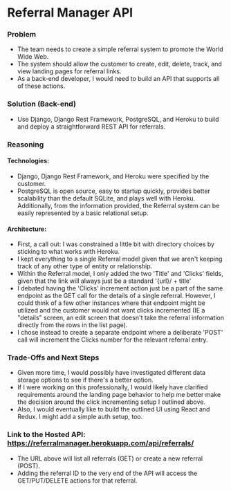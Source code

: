 # Referral Manager API

### Problem

-	The team needs to create a simple referral system to promote the World Wide Web. 
-	The system should allow the customer to create, edit, delete, track, and view landing pages for referral links.
-	As a back-end developer, I would need to build an API that supports all of these actions. 

### Solution (Back-end)

-	Use Django, Django Rest Framework, PostgreSQL, and Heroku to build and deploy a straightforward REST API for referrals. 

### Reasoning

#### Technologies: 

-	Django, Django Rest Framework, and Heroku were specified by the customer. 
-	PostgreSQL is open source, easy to startup quickly, provides better scalability than the default SQLite, and plays well with Heroku. Additionally, from the information provided, the Referral system can be easily represented by a basic relational setup. 

#### Architecture:

-	First, a call out: I was constrained a little bit with directory choices by sticking to what works with Heroku. 
-	I kept everything to a single Referral model given that we aren't keeping track of any other type of entity or relationship. 
-	Within the Referral model, I only added the two 'Title' and 'Clicks' fields, given that the link will always just be a standard '{url}/ + title'
- 	I debated having the 'Clicks' increment action just be a part of the same endpoint as the GET call for the details of a single referral. However, I could think of a few other instances where that endpoint might be utilized and the customer would not want clicks incremented (IE a "details" screen, an edit screen that doesn't take the referral information directly from the rows in the list page). 
-	I chose instead to create a separate endpoint where a deliberate 'POST' call will increment the Clicks number for the relevant referral entry. 

### Trade-Offs and Next Steps

-	Given more time, I would possibly have investigated different data storage options to see if there's a better option. 
-	If I were working on this professionally, I would likely have clarified requirements around the landing page behavior to help me better make the decision around the click incrementing setup I outlined above. 
-	Also, I would eventually like to build the outlined UI using React and Redux. I might add a simple auth setup, too. 

### Link to the Hosted API: https://referralmanager.herokuapp.com/api/referrals/

- The URL above will list all referrals (GET) or create a new referral (POST). 
- Adding the referral ID to the very end of the API will access the GET/PUT/DELETE actions for that referral. 


